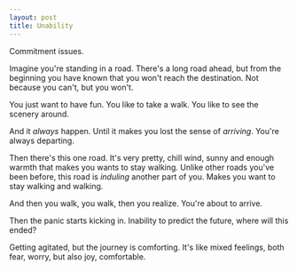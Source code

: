 ```yaml
---
layout: post
title: Unability
---
```


Commitment issues.

Imagine you're standing in a road. There's a long road ahead, but from the beginning you have known that  you won't reach the destination. Not because you can't, but you won't.

You just want to have fun. You like to take a walk. You like to see the scenery around.

And it _always_ happen. Until it makes you lost the sense of _arriving_. You're always departing.

Then there's this one road. It's very pretty, chill wind, sunny and enough warmth that makes you wants to stay walking. Unlike other roads you've been before, this road is _induling_ another part of you. Makes you want to stay walking and walking.

And then you walk, you walk, then you realize. You're about to arrive.

Then the panic starts kicking in. Inability to predict the future, where will this ended?

Getting agitated, but the journey is comforting. It's like mixed feelings, both fear, worry, but also joy, comfortable.